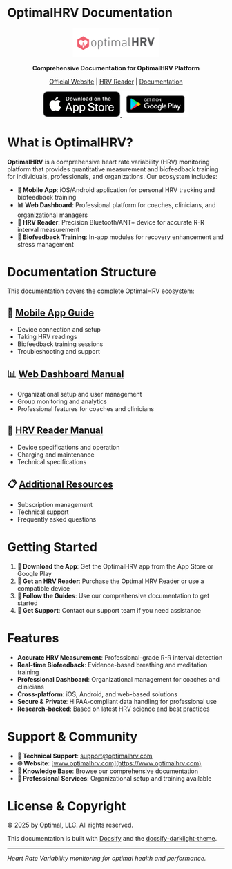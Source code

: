 # OptimalHRV Documentation

<p align="center">
    <img src="docs/assets/images/OptimalHRV_CMYK_Logo.png" style="width: 200px;" alt="OptimalHRV Logo"> 
</p>

<p align="center"> 
    <b>Comprehensive Documentation for OptimalHRV Platform</b>
</p>    

<p align="center">
    <a href="https://www.optimalhrv.com/" target="_blank">Official Website</a> | 
    <a href="https://optimalhrv.com/devices" target="_blank">HRV Reader</a> | 
    <a href="#" target="_blank">Documentation</a>
</p>

<p align="center">
    <a href="https://apps.apple.com/app/optimal-hrv/id123456789">
        <img src="docs/images/AppStoreBadge.png" alt="Download on App Store" height="60">
    </a>
    <a href="https://play.google.com/store/apps/details?id=com.optimalhrv">
        <img src="docs/images/PlayStoreBadge.png" alt="Get it on Google Play" height="60">
    </a>
</p>

# What is OptimalHRV?

**OptimalHRV** is a comprehensive heart rate variability (HRV) monitoring platform that provides quantitative measurement and biofeedback training for individuals, professionals, and organizations. Our ecosystem includes:

- **📱 Mobile App**: iOS/Android application for personal HRV tracking and biofeedback training
- **📊 Web Dashboard**: Professional platform for coaches, clinicians, and organizational managers
- **🔬 HRV Reader**: Precision Bluetooth/ANT+ device for accurate R-R interval measurement
- **🧘 Biofeedback Training**: In-app modules for recovery enhancement and stress management

# Documentation Structure

This documentation covers the complete OptimalHRV ecosystem:

## 📱 [Mobile App Guide](docs/mobile-app.md)
- Device connection and setup
- Taking HRV readings
- Biofeedback training sessions
- Troubleshooting and support

## 📊 [Web Dashboard Manual](docs/web-dashboard.md)
- Organizational setup and user management
- Group monitoring and analytics
- Professional features for coaches and clinicians

## 🔬 [HRV Reader Manual](docs/Others/user-manual.md)
- Device specifications and operation
- Charging and maintenance
- Technical specifications

## 📋 [Additional Resources](docs/Others/support.md)
- Subscription management
- Technical support
- Frequently asked questions

# Getting Started

1. **📱 Download the App**: Get the OptimalHRV app from the App Store or Google Play
2. **🔬 Get an HRV Reader**: Purchase the Optimal HRV Reader or use a compatible device
3. **📖 Follow the Guides**: Use our comprehensive documentation to get started
4. **💬 Get Support**: Contact our support team if you need assistance

# Features

- **Accurate HRV Measurement**: Professional-grade R-R interval detection
- **Real-time Biofeedback**: Evidence-based breathing and meditation training
- **Professional Dashboard**: Organizational management for coaches and clinicians
- **Cross-platform**: iOS, Android, and web-based solutions
- **Secure & Private**: HIPAA-compliant data handling for professional use
- **Research-backed**: Based on latest HRV science and best practices

# Support & Community

- **📧 Technical Support**: [support@optimalhrv.com](mailto:support@optimalhrv.com)
- **🌐 Website**: [www.optimalhrv.com](https://www.optimalhrv.com)
- **📖 Knowledge Base**: Browse our comprehensive documentation
- **🏥 Professional Services**: Organizational setup and training available

# License & Copyright

© 2025 by Optimal, LLC. All rights reserved.

This documentation is built with [Docsify](https://docsify.js.org/) and the [docsify-darklight-theme](https://github.com/boopathikumar018/docsify-darklight-theme).

---

*Heart Rate Variability monitoring for optimal health and performance.*